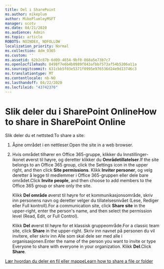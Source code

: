 ```yaml
---
title: Del i SharePoint
ms.author: mikeplum
author: MikePlumleyMSFT
manager: scotv
ms.date: 04/21/2020
ms.audience: Admin
ms.topic: article
ROBOTS: NOINDEX, NOFOLLOW
localization_priority: Normal
ms.collection: Adm_O365
ms.custom: ''
ms.assetid: 62b2c87b-6d09-4654-9bf0-868a5e73b7c7
ms.openlocfilehash: 0498f7e6b4b0989f043afbb7573af54b5206a11a
ms.sourcegitcommit: 631cbb5f03e5371f0995e976536d24e9d13746c3
ms.translationtype: MT
ms.contentlocale: nb-NO
ms.lasthandoff: 04/22/2020
ms.locfileid: "43742376"
---
```

# <a name="how-to-share-in-sharepoint-online"></a><span data-ttu-id="275e1-102">Slik deler du i SharePoint Online</span><span class="sxs-lookup"><span data-stu-id="275e1-102">How to share in SharePoint Online</span></span>

<span data-ttu-id="275e1-103">Slik deler du et nettsted:</span><span class="sxs-lookup"><span data-stu-id="275e1-103">To share a site:</span></span>
  
1. <span data-ttu-id="275e1-104">Åpne området i en nettleser.</span><span class="sxs-lookup"><span data-stu-id="275e1-104">Open the site in a web browser.</span></span>
    
2. <span data-ttu-id="275e1-105">Hvis området tilhører en Office 365-gruppe, klikker du Innstillinger-ikonet øverst til høyre, og deretter klikker du **Områdetillatelser**.</span><span class="sxs-lookup"><span data-stu-id="275e1-105">If the site belongs to an Office 365 group, click the Settings icon in the upper right, and then click **Site permissions**.</span></span> <span data-ttu-id="275e1-106">Klikk **Inviter personer**, og velg deretter å legge til medlemmer i Office 365-gruppen eller dele bare området.</span><span class="sxs-lookup"><span data-stu-id="275e1-106">Click **Invite people**, and then choose to add members to the Office 365 group or share only the site.</span></span> 
    
    <span data-ttu-id="275e1-107">Klikk **Del område** øverst til høyre for et kommunikasjonsområde, skriv inn personens navn og deretter velger du tillatelsesnivået (Lese, Rediger eller Full kontroll).</span><span class="sxs-lookup"><span data-stu-id="275e1-107">For a communication site, click **Share site** in the upper-right, enter the person's name, and then select the permission level (Read, Edit, or Full Control).</span></span> 
    
    <span data-ttu-id="275e1-108">Klikk **Del** øverst til høyre for et klassisk gruppeområde.</span><span class="sxs-lookup"><span data-stu-id="275e1-108">For a classic team site, click **Share** in the upper-right.</span></span> <span data-ttu-id="275e1-109">Skriv inn navnet på personen du vil invitere, eller skriv inn Alle som skal dele ser med alle i organisasjonen.</span><span class="sxs-lookup"><span data-stu-id="275e1-109">Enter the name of the person you want to invite or type Everyone to share with everyone in your organization.</span></span> <span data-ttu-id="275e1-110">Klikk **Del**.</span><span class="sxs-lookup"><span data-stu-id="275e1-110">Click **Share**.</span></span>
    
[<span data-ttu-id="275e1-111">Lær hvordan du deler en fil eller mappe</span><span class="sxs-lookup"><span data-stu-id="275e1-111">Learn how to share a file or folder</span></span>](https://go.microsoft.com/fwlink/?linkid=511430)
  

